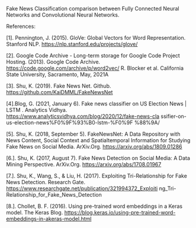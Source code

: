 Fake News Classification comparison between Fully Connected Neural Networks and Convolutional Neural Networks. 


References:

[1]. Pennington, J. (2015). GloVe: Global Vectors for Word
Representation. Stanford NLP.
https://nlp.stanford.edu/projects/glove/

[2]. Google Code Archive - Long-term storage for Google Code
Project Hosting. (2013). Google Code Archive.
https://code.google.com/archive/p/word2vec/
R. Blocker et al. California State University, Sacramento, May, 2021A

[3]. Shu, K. (2019). Fake News Net. Github.
https://github.com/KaiDMML/FakeNewsNet

[4].Blog, G. (2021, January 6). Fake news classifier on US
Election News | LSTM . Analytics Vidhya.
https://www.analyticsvidhya.com/blog/2020/12/fake-news-cla
ssifier-on-us-election-news%F0%9F%93%B0-lstm-%F0%9F
%88%9A/

[5]. Shu, K. (2018, September 5). FakeNewsNet: A Data
Repository with News Content, Social Context and
Spatialtemporal Information for Studying Fake News on
Social Media. ArXiv.Org. https://arxiv.org/abs/1809.01286

[6.]. Shu, K. (2017, August 7). Fake News Detection on Social
Media: A Data Mining Perspective. ArXiv.Org.
https://arxiv.org/abs/1708.01967

[7.]. Shu, K., Wang, S., & Liu, H. (2017). Exploiting
Tri-Relationship for Fake News Detection. Research Gate.
https://www.researchgate.net/publication/321994372_Exploiti
ng_Tri-Relationship_for_Fake_News_Detection

[8.]. Chollet, B. F. (2016). Using pre-trained word embeddings in
a Keras model. The Keras Blog.
https://blog.keras.io/using-pre-trained-word-embeddings-in-akeras-model.html
